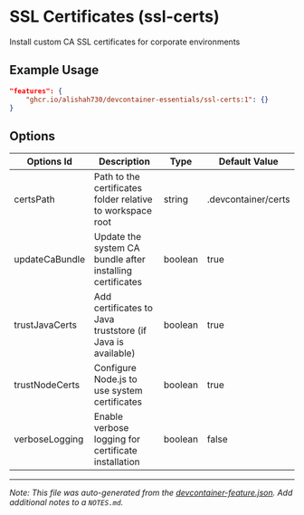
# SSL Certificates (ssl-certs)

Install custom CA SSL certificates for corporate environments

## Example Usage

```json
"features": {
    "ghcr.io/alishah730/devcontainer-essentials/ssl-certs:1": {}
}
```

## Options

| Options Id | Description | Type | Default Value |
|-----|-----|-----|-----|
| certsPath | Path to the certificates folder relative to workspace root | string | .devcontainer/certs |
| updateCaBundle | Update the system CA bundle after installing certificates | boolean | true |
| trustJavaCerts | Add certificates to Java truststore (if Java is available) | boolean | true |
| trustNodeCerts | Configure Node.js to use system certificates | boolean | true |
| verboseLogging | Enable verbose logging for certificate installation | boolean | false |



---

_Note: This file was auto-generated from the [devcontainer-feature.json](https://github.com/alishah730/devcontainer-essentials/blob/main/src/ssl-certs/devcontainer-feature.json).  Add additional notes to a `NOTES.md`._
